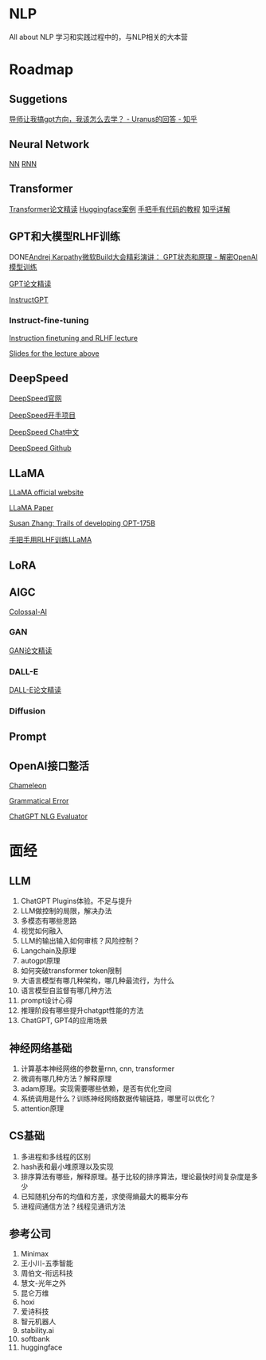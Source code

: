 # NLP

All about NLP
学习和实践过程中的，与NLP相关的大本营

# Roadmap

## Suggetions

[导师让我搞gpt方向，我该怎么去学？ - Uranus的回答 - 知乎](https://www.zhihu.com/question/604134581/answer/3063230236)


## Neural Network
[NN](https://youtu.be/BR9h47Jtqyw)
[RNN](https://youtu.be/UNmqTiOnRfg)



## Transformer

[Transformer论文精读](https://youtu.be/nzqlFIcCSWQ)
[Huggingface案例](https://github.com/huggingface/transformers/tree/main/examples)
[手把手有代码的教程](https://datawhalechina.github.io/learn-nlp-with-transformers/#/)
[知乎详解](https://zhuanlan.zhihu.com/p/403433120)

## GPT和大模型RLHF训练

DONE[Andrej Karpathy微软Build大会精彩演讲： GPT状态和原理 - 解密OpenAI模型训练](https://www.bilibili.com/video/BV1ts4y1T7UH/?share_source=copy_web&vd_source=1aea27c12a97d57f180ca22afea77cce)

[GPT论文精读](https://youtu.be/t70Bl3w7bxY)

[InstructGPT](https://youtu.be/zfIGAwD1jOQ)

### Instruct-fine-tuning

[Instruction finetuning and RLHF lecture](https://youtu.be/zjrM-MW-0y0)

[Slides for the lecture above](https://docs.google.com/presentation/d/13Tylt2SvKvBL2hgILy5CmBtPDv3rXlVrQp01OzAe5Xo/mobilepresent?slide=id.g238b2698243_0_1072)

## DeepSpeed

[DeepSpeed官网](https://www.deepspeed.ai/)

[DeepSpeed开手项目](https://www.deepspeed.ai/tutorials/azure/)

[DeepSpeed Chat中文](https://github.com/microsoft/DeepSpeed/blob/master/blogs/deepspeed-chat/chinese/README.md)

[DeepSpeed Github](https://github.com/microsoft/DeepSpeedExamples/tree/master/applications/DeepSpeed-Chat#-quick-start-)

## LLaMA

[LLaMA official website](https://ai.facebook.com/blog/large-language-model-llama-meta-ai/)

[LLaMA Paper](https://arxiv.org/abs/2302.13971)

[Susan Zhang: Trails of developing OPT-175B](https://www.youtube.com/live/p9IxoSkvZ-M?feature=share)

[手把手用RLHF训练LLaMA](https://huggingface.co/blog/zh/stackllama)

## LoRA

## AIGC

[Colossal-AI](https://www.hpc-ai.tech/blog/diffusion-pretraining-and-hardware-fine-tuning-can-be-almost-7x-cheaper)

### GAN

[GAN论文精读](https://youtu.be/g_0HtlrLiDo)

### DALL-E

[DALL-E论文精读](https://youtu.be/hO57mntSMl0)

### Diffusion

## Prompt

## OpenAI接口整活

[Chameleon](https://chameleon-llm.github.io/)

[Grammatical Error](https://arxiv.org/abs/2303.13648)

[ChatGPT NLG Evaluator](https://arxiv.org/abs/2303.04048)

# 面经

## LLM
1. ChatGPT Plugins体验。不足与提升
2. LLM做控制的局限，解决办法
3. 多模态有哪些思路
4. 视觉如何融入
5. LLM的输出输入如何审核？风险控制？
6. Langchain及原理
7. autogpt原理
8. 如何突破transformer token限制
9. 大语言模型有哪几种架构，哪几种最流行，为什么
10. 语言模型自监督有哪几种方法
11. prompt设计心得
12. 推理阶段有哪些提升chatgpt性能的方法
13. ChatGPT, GPT4的应用场景

## 神经网络基础
1. 计算基本神经网络的参数量rnn, cnn, transformer
2. 微调有哪几种方法？解释原理
3. adam原理。实现需要哪些依赖，是否有优化空间
4. 系统调用是什么？训练神经网络数据传输链路，哪里可以优化？
5. attention原理

## CS基础
1. 多进程和多线程的区别
2. hash表和最小堆原理以及实现
3. 排序算法有哪些，解释原理。基于比较的排序算法，理论最快时间复杂度是多少
4. 已知随机分布的均值和方差，求使得熵最大的概率分布
5. 进程间通信方法？线程见通讯方法

## 参考公司
1. Minimax
2. 王小川-五季智能
3. 周伯文-衔远科技
4. 慧文-光年之外
5. 昆仑万维
6. hoxi
7. 爱诗科技
8. 智元机器人
9. stability.ai
10. softbank
11. huggingface

